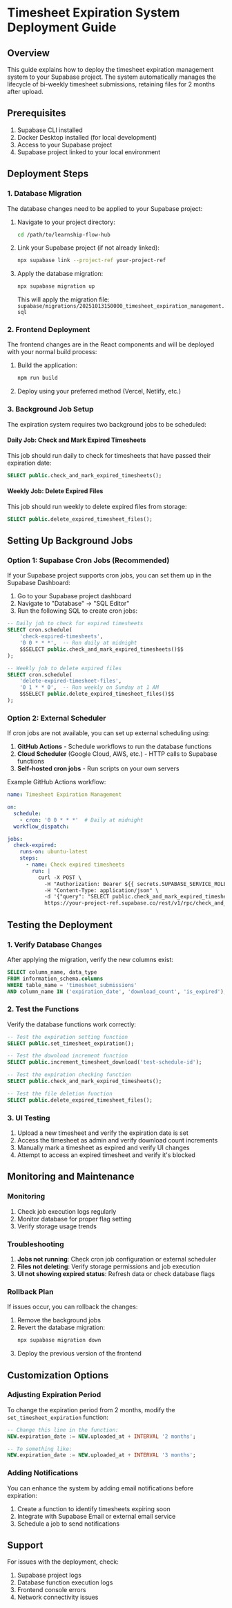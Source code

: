 # Timesheet Expiration System Deployment Guide

## Overview
This guide explains how to deploy the timesheet expiration management system to your Supabase project. The system automatically manages the lifecycle of bi-weekly timesheet submissions, retaining files for 2 months after upload.

## Prerequisites
1. Supabase CLI installed
2. Docker Desktop installed (for local development)
3. Access to your Supabase project
4. Supabase project linked to your local environment

## Deployment Steps

### 1. Database Migration
The database changes need to be applied to your Supabase project:

1. Navigate to your project directory:
   ```bash
   cd /path/to/learnship-flow-hub
   ```

2. Link your Supabase project (if not already linked):
   ```bash
   npx supabase link --project-ref your-project-ref
   ```

3. Apply the database migration:
   ```bash
   npx supabase migration up
   ```

   This will apply the migration file: `supabase/migrations/20251013150000_timesheet_expiration_management.sql`

### 2. Frontend Deployment
The frontend changes are in the React components and will be deployed with your normal build process:

1. Build the application:
   ```bash
   npm run build
   ```

2. Deploy using your preferred method (Vercel, Netlify, etc.)

### 3. Background Job Setup
The expiration system requires two background jobs to be scheduled:

#### Daily Job: Check and Mark Expired Timesheets
This job should run daily to check for timesheets that have passed their expiration date:

```sql
SELECT public.check_and_mark_expired_timesheets();
```

#### Weekly Job: Delete Expired Files
This job should run weekly to delete expired files from storage:

```sql
SELECT public.delete_expired_timesheet_files();
```

## Setting Up Background Jobs

### Option 1: Supabase Cron Jobs (Recommended)
If your Supabase project supports cron jobs, you can set them up in the Supabase Dashboard:

1. Go to your Supabase project dashboard
2. Navigate to "Database" → "SQL Editor"
3. Run the following SQL to create cron jobs:

```sql
-- Daily job to check for expired timesheets
SELECT cron.schedule(
    'check-expired-timesheets',
    '0 0 * * *',  -- Run daily at midnight
    $$SELECT public.check_and_mark_expired_timesheets()$$
);

-- Weekly job to delete expired files
SELECT cron.schedule(
    'delete-expired-timesheet-files',
    '0 1 * * 0',  -- Run weekly on Sunday at 1 AM
    $$SELECT public.delete_expired_timesheet_files()$$
);
```

### Option 2: External Scheduler
If cron jobs are not available, you can set up external scheduling using:

1. **GitHub Actions** - Schedule workflows to run the database functions
2. **Cloud Scheduler** (Google Cloud, AWS, etc.) - HTTP calls to Supabase functions
3. **Self-hosted cron jobs** - Run scripts on your own servers

Example GitHub Actions workflow:

```yaml
name: Timesheet Expiration Management

on:
  schedule:
    - cron: '0 0 * * *'  # Daily at midnight
  workflow_dispatch:

jobs:
  check-expired:
    runs-on: ubuntu-latest
    steps:
      - name: Check expired timesheets
        run: |
          curl -X POST \
            -H "Authorization: Bearer ${{ secrets.SUPABASE_SERVICE_ROLE_KEY }}" \
            -H "Content-Type: application/json" \
            -d '{"query": "SELECT public.check_and_mark_expired_timesheets();"}' \
            https://your-project-ref.supabase.co/rest/v1/rpc/check_and_mark_expired_timesheets
```

## Testing the Deployment

### 1. Verify Database Changes
After applying the migration, verify the new columns exist:

```sql
SELECT column_name, data_type 
FROM information_schema.columns 
WHERE table_name = 'timesheet_submissions' 
AND column_name IN ('expiration_date', 'download_count', 'is_expired');
```

### 2. Test the Functions
Verify the database functions work correctly:

```sql
-- Test the expiration setting function
SELECT public.set_timesheet_expiration();

-- Test the download increment function
SELECT public.increment_timesheet_download('test-schedule-id');

-- Test the expiration checking function
SELECT public.check_and_mark_expired_timesheets();

-- Test the file deletion function
SELECT public.delete_expired_timesheet_files();
```

### 3. UI Testing
1. Upload a new timesheet and verify the expiration date is set
2. Access the timesheet as admin and verify download count increments
3. Manually mark a timesheet as expired and verify UI changes
4. Attempt to access an expired timesheet and verify it's blocked

## Monitoring and Maintenance

### Monitoring
1. Check job execution logs regularly
2. Monitor database for proper flag setting
3. Verify storage usage trends

### Troubleshooting
1. **Jobs not running**: Check cron job configuration or external scheduler
2. **Files not deleting**: Verify storage permissions and job execution
3. **UI not showing expired status**: Refresh data or check database flags

### Rollback Plan
If issues occur, you can rollback the changes:

1. Remove the background jobs
2. Revert the database migration:
   ```bash
   npx supabase migration down
   ```
3. Deploy the previous version of the frontend

## Customization Options

### Adjusting Expiration Period
To change the expiration period from 2 months, modify the `set_timesheet_expiration` function:

```sql
-- Change this line in the function:
NEW.expiration_date := NEW.uploaded_at + INTERVAL '2 months';

-- To something like:
NEW.expiration_date := NEW.uploaded_at + INTERVAL '3 months';
```

### Adding Notifications
You can enhance the system by adding email notifications before expiration:

1. Create a function to identify timesheets expiring soon
2. Integrate with Supabase Email or external email service
3. Schedule a job to send notifications

## Support
For issues with the deployment, check:
1. Supabase project logs
2. Database function execution logs
3. Frontend console errors
4. Network connectivity issues